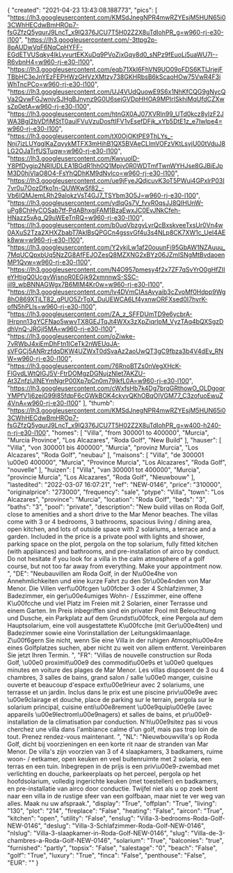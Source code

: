 {
"created": "2021-04-23 13:43:08.188773",
"pics": [
"https://lh3.googleusercontent.com/KMSdJnegNPR4mwRZYEsjM5HUN65i03CWhHECdwBmHROp7-fsGZfzQ5yqurJ9LncT_x9IQ376JCU7T5H02Z2X8uTdIohPR_g=w960-rj-e30-l100",
"https://lh3.googleusercontent.com/-3ttpg2p-8pAUDwVqF6NqCpHYFF-EGdETVUSqky4lkLyvurtEKXuDq9PVoZjxGqy8d0_sNPz9fEuoLi5uaWU7I--R6vbnH4=w960-rj-e30-l100",
"https://lh3.googleusercontent.com/eqb71XkI6FhVN9UO09oFDS6KTIJrjejFTBbHC3eJnYEzFEPHWzGHVzXMtzy738GKHRbsB6kScaoHOw75VwR4F3iWhTncPCo=w960-rj-e30-l100",
"https://lh3.googleusercontent.com/UJ4VUdQuowE9S6x1NhKfCQG9gNycQVa2QvwFGJwnjvSJHgBJnynz9G0U6sejGVDpHHOA9MPIrlSkhiMqUfdCZXwsZp0etA=w960-rj-e30-l100",
"https://lh3.googleusercontent.com/htnGX0AJ07XVRln99_UTd0kcz8yIzF2JWA3BgI2bVDfjMStT0aulFVuVzuDosftIFV1vEsefDFjk_xYb5DtE1z_e7IwIpe4=w960-rj-e30-l100",
"https://lh3.googleusercontent.com/tX0OjOKtPE9ThLYs_-Nnj7jzLUYqglKaZqyykMTFX3mHihB1QX5BVAeCLlmVOFzVKtLsvjU00tVduJ8LG2OJaTrfUSTuqw=w960-rj-e30-l100",
"https://lh3.googleusercontent.com/KwvuolD-Y8PfDygip2NRIUDLEA1BGdR1hh0Q1Mpjv0R0WDTmfTwnWYHJse8GJBiEJpM3D0hjVIaO8O4-FsYhQDhKM9dNvlco=w960-rj-e30-l100",
"https://lh3.googleusercontent.com/ue9jFyeJQdjcuvK3oT5PWui4GPxlrP03I7vr0u7OozDfko1n-QUWKwSf82_-Vb6IQMJemLRh29aIokzVsT4GJ7_TSYbm3O5J=w960-rj-e30-l100",
"https://lh3.googleusercontent.com/ydlqGs7V_fvvR0qsJJ8QIHUnW-uPg8ChHyCOSab7tf-PdABhxgjFAM1BzaEwxJC0EvJNkCfeh-HNazz5vAg_Q9uWEeTnRQ=w960-rj-e30-l100",
"https://lh3.googleusercontent.com/b0uqVbzgyLyrQcBxskveeTxsUr0Vn4w0AXuS2Tza2XHXZbabT7AklBsQPGCn4gssvGf4u3s4NLp8CK7XW1c_UeI4AEk8ww=w960-rj-e30-l100",
"https://lh3.googleusercontent.com/Y2ykjLw1af20ouunFi95GbAW1NZAuuu_7MqUCQpxbUq5NzZG8AfFEJOZesQ8MZXNG2xBYz06JZmISNgMtBvdaoenMP1Qvw=w960-rj-e30-l100",
"https://lh3.googleusercontent.com/N4O957pmesy4f2x7ZF7qSvYrO0gHfZIIeYHtigQ0UcgvWjsnoR0EGjk92xmnnwS-SSC-iiI9_wbBNNAGWgx7B6MIM4Kr0w=w960-rj-e30-l100",
"https://lh3.googleusercontent.com/lv4DVmCIAsAvyaib3cZvoMf0Hdpp9Wg8hO869XTjLT82_gPUO5ZrTgX_DuUEWCA6Lf4yxnwORFXsed0I7hyrK-ofN5hPLIs=w960-rj-e30-l100",
"https://lh3.googleusercontent.com/ZA_z_SFFDUmTD9e6ycbrA-IHrpnn13gYCFNao5wwvTX8GEJTqJt4WXx3zXpZiqrIpM_VyzTAq4bQXSgzDdhVnQ-JRGjl5MA=w960-rj-e30-l100",
"https://lh3.googleusercontent.com/oZiwke-7vRWbJ4xiEmDhFtn1ICeTk2nWEUqJA-sVFGCj5ANRrzfdqDKW4UZWxT0dSvaAz2aoUwQT3gC9fbza3b4V4dEv_RNW=w960-rj-e30-l100",
"https://lh3.googleusercontent.com/76RnoBTZs0nVegXHcK-FlGvdLWtQIGJ5V-FtrDOMgzDGNujzNIet7AKZU-At3ZnfzlJINEYmNgrP00Xp7pCn0m79jkfL0A=w960-rj-e30-l100",
"https://lh3.googleusercontent.com/cWxfsHb7k4Dg7brqGRthowO_OLDgoqrYMPfV1j6zeiG99l85fdpF6cGWkBOK4ckyvQKhOBqOIVGM77_C3zofuoEwuZ4VnA=w960-rj-e30-l100"
],
"thumb": "https://lh3.googleusercontent.com/KMSdJnegNPR4mwRZYEsjM5HUN65i03CWhHECdwBmHROp7-fsGZfzQ5yqurJ9LncT_x9IQ376JCU7T5H02Z2X8uTdIohPR_g=w400-h240-n-rj-e30-l100",
"homes": [
"Villa",
"from 300001 to 400000",
"Murcia",
"Murcia Province",
"Los Alcazares",
"Roda Golf",
"New Build"
],
"hauser": [
"Villa",
"von 300001 bis 400000",
"Murcia",
"provinz Murcia",
"Los Alcazares",
"Roda Golf",
"neubau"
],
"maisons": [
"Villa",
"de 300001 \u00e0 400000",
"Murcia",
"Province Murcia",
"Los Alcazares",
"Roda Golf",
"nouvelle"
],
"huizen": [
"Villa",
"van 300001 tot 400000",
"Murcia",
"provincie Murcia",
"Los Alcazares",
"Roda Golf",
"Nieuwbouw"
],
"lastedited": "2022-03-07 16:07:21",
"ref": "NEW-0146",
"price": "310000",
"originalprice": "273000",
"frequency": "sale",
"ptype": "Villa",
"town": "Los Alcazares",
"province": "Murcia",
"location": "Roda Golf",
"beds": "3",
"baths": "3",
"pool": "private",
"description": "New build villas on Roda Golf, close to amenities and a short drive to the Mar Menor beaches. The villas come with 3 or 4 bedrooms, 3 bathrooms, spacious living / dining area, open kitchen, and lots of outside space with 2 solariums, a terrace and a garden. Included in the price is a private pool with lights and shower, parking space on the plot, pergola on the top solarium, fully fitted kitchen (with appliances) and bathrooms, and pre-installation of airco by conduct. Do not hesitate if you look for a villa in the calm atmosphere of a golf course, but not too far away from everything. Make your appointment now.  ",
"DE": "Neubauvillen am Roda Golf, in der N\u00e4he von Annehmlichkeiten und eine kurze Fahrt zu den Str\u00e4nden von Mar Menor. Die Villen verf\u00fcgen \u00fcber 3 oder 4 Schlafzimmer, 3 Badezimmer, ein ger\u00e4umiges Wohn- / Esszimmer, eine offene K\u00fcche und viel Platz im Freien mit 2 Solarien, einer Terrasse und einem Garten. Im Preis inbegriffen sind ein privater Pool mit Beleuchtung und Dusche, ein Parkplatz auf dem Grundst\u00fcck, eine Pergola auf dem Hauptsolarium, eine voll ausgestattete K\u00fcche (mit Ger\u00e4ten) und Badezimmer sowie eine Vorinstallation der Leitungsklimaanlage. Z\u00f6gern Sie nicht, wenn Sie eine Villa in der ruhigen Atmosph\u00e4re eines Golfplatzes suchen, aber nicht zu weit von allem entfernt. Vereinbaren Sie jetzt Ihren Termin. ",
"FR": "Villas de nouvelle construction sur Roda Golf, \u00e0 proximit\u00e9 des commodit\u00e9s et \u00e0 quelques minutes en voiture des plages de Mar Menor. Les villas disposent de 3 ou 4 chambres, 3 salles de bains, grand salon / salle \u00e0 manger, cuisine ouverte et beaucoup d'espace ext\u00e9rieur avec 2 solariums, une terrasse et un jardin. Inclus dans le prix est une piscine priv\u00e9e avec \u00e9clairage et douche, place de parking sur le terrain, pergola sur le solarium principal, cuisine enti\u00e8rement \u00e9quip\u00e9e (avec appareils \u00e9lectrom\u00e9nagers) et salles de bains, et pr\u00e9-installation de la climatisation par conduction. N'h\u00e9sitez pas si vous cherchez une villa dans l'ambiance calme d'un golf, mais pas trop loin de tout. Prenez rendez-vous maintenant. ",
"NL": "Nieuwbouwvilla's op Roda Golf, dicht bij voorzieningen en een korte rit naar de stranden van Mar Menor. De villa's zijn voorzien van 3 of 4 slaapkamers, 3 badkamers, ruime woon- / eetkamer, open keuken en veel buitenruimte met 2 solaria, een terras en een tuin. Inbegrepen in de prijs is een priv\u00e9-zwembad met verlichting en douche, parkeerplaats op het perceel, pergola op het hoofdsolarium, volledig ingerichte keuken (met toestellen) en badkamers, en pre-installatie van airco door conductie. Twijfel niet als u op zoek bent naar een villa in de rustige sfeer van een golfbaan, maar niet te ver weg van alles. Maak nu uw afspraak.",
"display": "True",
"offplan": "True",
"living": "130",
"plot": "214",
"fireplace": "False",
"heating": "False",
"aircon": "True",
"kitchen": "open",
"utility": "False",
"enslug": "Villa-3-bedrooms-Roda-Golf-NEW-0146",
"deslug": "Villa-3-Schlafzimmer-Roda-Golf-NEW-0146",
"nlslug": "Villa-3-slaapkamer-in-Roda-Golf-NEW-0146",
"slug": "Villa-de-3-chambres-a-Roda-Golf-NEW-0146",
"solarium": "True",
"balconies": "true",
"furnished": "partly",
"topsix": "False",
"salestage": "0",
"beach": "False",
"golf": "True",
"luxury": "True",
"finca": "False",
"penthouse": "False",
"EUR": ""
}